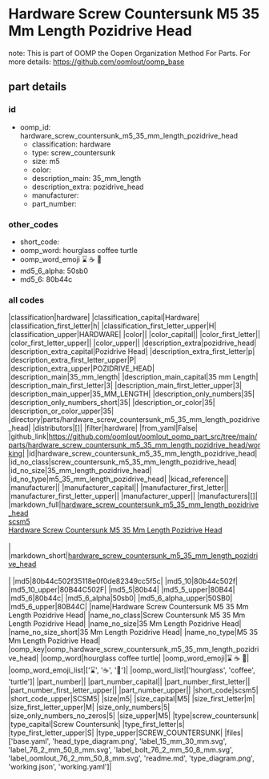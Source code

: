 # Hardware Screw Countersunk M5 35 Mm Length Pozidrive Head  

note: This is part of OOMP the Oopen Organization Method For Parts. For more details: https://github.com/oomlout/oomp_base

##  part details





### id
* oomp_id: hardware_screw_countersunk_m5_35_mm_length_pozidrive_head
  * classification: hardware
  * type: screw_countersunk
  * size: m5
  * color: 
  * description_main: 35_mm_length
  * description_extra: pozidrive_head
  * manufacturer: 
  * part_number: 

### other_codes
* short_code: 
* oomp_word: hourglass coffee turtle
* oomp_word_emoji :hourglass: :coffee: :turtle:
* md5_6_alpha: 50sb0
* md5_6: 80b44c

### all codes 
|classification|hardware|
|classification_capital|Hardware|
|classification_first_letter|h|
|classification_first_letter_upper|H|
|classification_upper|HARDWARE|
|color||
|color_capital||
|color_first_letter||
|color_first_letter_upper||
|color_upper||
|description_extra|pozidrive_head|
|description_extra_capital|Pozidrive Head|
|description_extra_first_letter|p|
|description_extra_first_letter_upper|P|
|description_extra_upper|POZIDRIVE_HEAD|
|description_main|35_mm_length|
|description_main_capital|35 mm Length|
|description_main_first_letter|3|
|description_main_first_letter_upper|3|
|description_main_upper|35_MM_LENGTH|
|description_only_numbers|35|
|description_only_numbers_short|35|
|description_or_color|35|
|description_or_color_upper|35|
|directory|parts/hardware_screw_countersunk_m5_35_mm_length_pozidrive_head|
|distributors|[]|
|filter|hardware|
|from_yaml|False|
|github_link|https://github.com/oomlout/oomlout_oomp_part_src/tree/main/parts/hardware_screw_countersunk_m5_35_mm_length_pozidrive_head/working|
|id|hardware_screw_countersunk_m5_35_mm_length_pozidrive_head|
|id_no_class|screw_countersunk_m5_35_mm_length_pozidrive_head|
|id_no_size|35_mm_length_pozidrive_head|
|id_no_type|m5_35_mm_length_pozidrive_head|
|kicad_reference||
|manufacturer||
|manufacturer_capital||
|manufacturer_first_letter||
|manufacturer_first_letter_upper||
|manufacturer_upper||
|manufacturers|[]|
|markdown_full|[hardware_screw_countersunk_m5_35_mm_length_pozidrive_head](https://github.com/oomlout/oomlout_oomp_part_src/tree/main/parts/hardware_screw_countersunk_m5_35_mm_length_pozidrive_head/working)<br>[scsm5](https://github.com/oomlout/oomlout_oomp_part_src/tree/main/parts/hardware_screw_countersunk_m5_35_mm_length_pozidrive_head/working)<br>[Hardware Screw Countersunk M5 35 Mm Length Pozidrive Head](https://github.com/oomlout/oomlout_oomp_part_src/tree/main/parts/hardware_screw_countersunk_m5_35_mm_length_pozidrive_head/working)<br><br>|
|markdown_short|[hardware_screw_countersunk_m5_35_mm_length_pozidrive_head](https://github.com/oomlout/oomlout_oomp_part_src/tree/main/parts/hardware_screw_countersunk_m5_35_mm_length_pozidrive_head/working)<br><br>|
|md5|80b44c502f35118e0f0de82349cc5f5c|
|md5_10|80b44c502f|
|md5_10_upper|80B44C502F|
|md5_5|80b44|
|md5_5_upper|80B44|
|md5_6|80b44c|
|md5_6_alpha|50sb0|
|md5_6_alpha_upper|50SB0|
|md5_6_upper|80B44C|
|name|Hardware Screw Countersunk M5 35 Mm Length Pozidrive Head|
|name_no_class|Screw Countersunk M5 35 Mm Length Pozidrive Head|
|name_no_size|35 Mm Length Pozidrive Head|
|name_no_size_short|35 Mm Length Pozidrive Head|
|name_no_type|M5 35 Mm Length Pozidrive Head|
|oomp_key|oomp_hardware_screw_countersunk_m5_35_mm_length_pozidrive_head|
|oomp_word|hourglass coffee turtle|
|oomp_word_emoji|:hourglass: :coffee: :turtle:|
|oomp_word_emoji_list|[':hourglass:', ':coffee:', ':turtle:']|
|oomp_word_list|['hourglass', 'coffee', 'turtle']|
|part_number||
|part_number_capital||
|part_number_first_letter||
|part_number_first_letter_upper||
|part_number_upper||
|short_code|scsm5|
|short_code_upper|SCSM5|
|size|m5|
|size_capital|M5|
|size_first_letter|m|
|size_first_letter_upper|M|
|size_only_numbers|5|
|size_only_numbers_no_zeros|5|
|size_upper|M5|
|type|screw_countersunk|
|type_capital|Screw Countersunk|
|type_first_letter|s|
|type_first_letter_upper|S|
|type_upper|SCREW_COUNTERSUNK|
|files|['base.yaml', 'head_type_diagram.png', 'label_15_mm_30_mm.svg', 'label_76_2_mm_50_8_mm.svg', 'label_bolt_76_2_mm_50_8_mm.svg', 'label_oomlout_76_2_mm_50_8_mm.svg', 'readme.md', 'type_diagram.png', 'working.json', 'working.yaml']|

